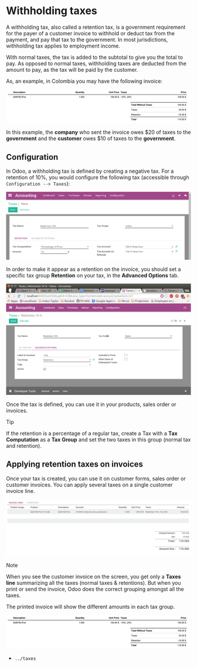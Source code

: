 # Withholding taxes

A withholding tax, also called a retention tax, is a government
requirement for the payer of a customer invoice to withhold or deduct
tax from the payment, and pay that tax to the government. In most
jurisdictions, withholding tax applies to employment income.

With normal taxes, the tax is added to the subtotal to give you the
total to pay. As opposed to normal taxes, withholding taxes are deducted
from the amount to pay, as the tax will be paid by the customer.

As, an example, in Colombia you may have the following invoice:

<img src="retention/retention03.png" class="align-center" alt="image" />

In this example, the **company** who sent the invoice owes \$20 of taxes
to the **government** and the **customer** owes \$10 of taxes to the
**government**.

## Configuration

In Odoo, a withholding tax is defined by creating a negative tax. For a
retention of 10%, you would configure the following tax (accessible
through `Configuration --> Taxes`):

<img src="retention/retention04.png" class="align-center" alt="image" />

In order to make it appear as a retention on the invoice, you should set
a specific tax group **Retention** on your tax, in the **Advanced
Options** tab.

<img src="retention/retention02.png" class="align-center" alt="image" />

Once the tax is defined, you can use it in your products, sales order or
invoices.

> [!TIP]
> If the retention is a percentage of a regular tax, create a Tax with a
> **Tax Computation** as a **Tax Group** and set the two taxes in this
> group (normal tax and retention).

## Applying retention taxes on invoices

Once your tax is created, you can use it on customer forms, sales order
or customer invoices. You can apply several taxes on a single customer
invoice line.

<img src="retention/retention01.png" class="align-center" alt="image" />

> [!NOTE]
> When you see the customer invoice on the screen, you get only a
> **Taxes line** summarizing all the taxes (normal taxes & retentions).
> But when you print or send the invoice, Odoo does the correct grouping
> amongst all the taxes.

The printed invoice will show the different amounts in each tax group.

<img src="retention/retention03.png" class="align-center" alt="image" />

<div class="seealso">

- `../taxes`

</div>
